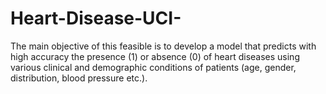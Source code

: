 # Heart-Disease-UCI-
The main objective of this feasible is to develop a model that predicts with high accuracy the presence (1) or absence (0) of heart diseases using various clinical and demographic conditions of patients (age, gender, distribution, blood pressure etc.).
